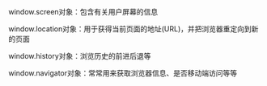 window.screen对象：包含有关用户屏幕的信息

window.location对象：用于获得当前页面的地址(URL)，并把浏览器重定向到新的页面

window.history对象：浏览历史的前进后退等

window.navigator对象：常常用来获取浏览器信息、是否移动端访问等等
